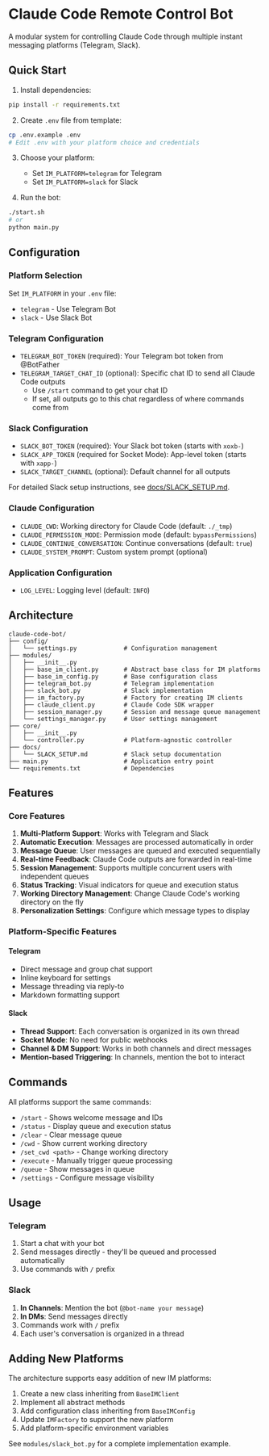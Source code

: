 # Claude Code Remote Control Bot

A modular system for controlling Claude Code through multiple instant messaging platforms (Telegram, Slack).

## Quick Start

1. Install dependencies:
```bash
pip install -r requirements.txt
```

2. Create `.env` file from template:
```bash
cp .env.example .env
# Edit .env with your platform choice and credentials
```

3. Choose your platform:
   - Set `IM_PLATFORM=telegram` for Telegram
   - Set `IM_PLATFORM=slack` for Slack

4. Run the bot:
```bash
./start.sh
# or
python main.py
```

## Configuration

### Platform Selection

Set `IM_PLATFORM` in your `.env` file:
- `telegram` - Use Telegram Bot
- `slack` - Use Slack Bot

### Telegram Configuration

- `TELEGRAM_BOT_TOKEN` (required): Your Telegram bot token from @BotFather
- `TELEGRAM_TARGET_CHAT_ID` (optional): Specific chat ID to send all Claude Code outputs
  - Use `/start` command to get your chat ID
  - If set, all outputs go to this chat regardless of where commands come from

### Slack Configuration

- `SLACK_BOT_TOKEN` (required): Your Slack bot token (starts with `xoxb-`)
- `SLACK_APP_TOKEN` (required for Socket Mode): App-level token (starts with `xapp-`)
- `SLACK_TARGET_CHANNEL` (optional): Default channel for all outputs

For detailed Slack setup instructions, see [docs/SLACK_SETUP.md](docs/SLACK_SETUP.md).

### Claude Configuration

- `CLAUDE_CWD`: Working directory for Claude Code (default: `./_tmp`)
- `CLAUDE_PERMISSION_MODE`: Permission mode (default: `bypassPermissions`)
- `CLAUDE_CONTINUE_CONVERSATION`: Continue conversations (default: `true`)
- `CLAUDE_SYSTEM_PROMPT`: Custom system prompt (optional)

### Application Configuration

- `LOG_LEVEL`: Logging level (default: `INFO`)

## Architecture

```
claude-code-bot/
├── config/
│   └── settings.py             # Configuration management
├── modules/
│   ├── __init__.py
│   ├── base_im_client.py       # Abstract base class for IM platforms
│   ├── base_im_config.py       # Base configuration class
│   ├── telegram_bot.py         # Telegram implementation
│   ├── slack_bot.py            # Slack implementation
│   ├── im_factory.py           # Factory for creating IM clients
│   ├── claude_client.py        # Claude Code SDK wrapper
│   ├── session_manager.py      # Session and message queue management
│   └── settings_manager.py     # User settings management
├── core/
│   ├── __init__.py
│   └── controller.py           # Platform-agnostic controller
├── docs/
│   └── SLACK_SETUP.md          # Slack setup documentation
├── main.py                     # Application entry point
└── requirements.txt            # Dependencies
```

## Features

### Core Features
1. **Multi-Platform Support**: Works with Telegram and Slack
2. **Automatic Execution**: Messages are processed automatically in order
3. **Message Queue**: User messages are queued and executed sequentially
4. **Real-time Feedback**: Claude Code outputs are forwarded in real-time
5. **Session Management**: Supports multiple concurrent users with independent queues
6. **Status Tracking**: Visual indicators for queue and execution status
7. **Working Directory Management**: Change Claude Code's working directory on the fly
8. **Personalization Settings**: Configure which message types to display

### Platform-Specific Features

#### Telegram
- Direct message and group chat support
- Inline keyboard for settings
- Message threading via reply-to
- Markdown formatting support

#### Slack
- **Thread Support**: Each conversation is organized in its own thread
- **Socket Mode**: No need for public webhooks
- **Channel & DM Support**: Works in both channels and direct messages
- **Mention-based Triggering**: In channels, mention the bot to interact

## Commands

All platforms support the same commands:
- `/start` - Shows welcome message and IDs
- `/status` - Display queue and execution status
- `/clear` - Clear message queue
- `/cwd` - Show current working directory
- `/set_cwd <path>` - Change working directory
- `/execute` - Manually trigger queue processing
- `/queue` - Show messages in queue
- `/settings` - Configure message visibility

## Usage

### Telegram
1. Start a chat with your bot
2. Send messages directly - they'll be queued and processed automatically
3. Use commands with `/` prefix

### Slack
1. **In Channels**: Mention the bot (`@bot-name your message`)
2. **In DMs**: Send messages directly
3. Commands work with `/` prefix
4. Each user's conversation is organized in a thread

## Adding New Platforms

The architecture supports easy addition of new IM platforms:

1. Create a new class inheriting from `BaseIMClient` 
2. Implement all abstract methods
3. Add configuration class inheriting from `BaseIMConfig`
4. Update `IMFactory` to support the new platform
5. Add platform-specific environment variables

See `modules/slack_bot.py` for a complete implementation example.